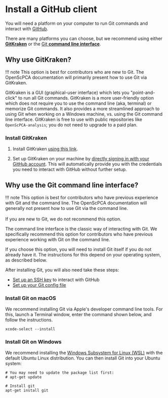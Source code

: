 # Install a GitHub client

You will need a platform on your computer to run Git commands and interact with [GitHub](https://github.com).

There are many platforms you can choose, but we recommend using either [**GitKraken**](https://www.gitkraken.com/) or the [Git **command line interface**](https://git-scm.com/book/en/v2/Getting-Started-The-Command-Line).

## Why use GitKraken?

!!! note
    This option is best for contributors who are new to Git.
    The OpenScPCA documentation will primarily present how to use Git via GitKraken.

GitKraken is a GUI (graphical-user interface) which lets you "point-and-click" to run all Git commands.
GitKraken is a more user-friendly option which does not require you to use the command line (aka, terminal) or memorize Git commands.
It also provides a more streamlined approach to using Git when working on a Windows machine, vs. using the Git command line interface.
GitKraken is free to use with public repositories like `OpenScPCA-analysis`; you do not need to upgrade to a paid plan.

### Install GitKraken

1. Install GitKraken [using this link](https://www.gitkraken.com/download).

2. Set up GitKraken on your machine by [directly signing in with your GitHub account](https://help.gitkraken.com/gitkraken-client/github-gitkraken-client/#sign-in-with-github).
This will automatically provide you with the credentials you need to interact with GitHub without further setup.


## Why use the Git command line interface?

!!! note
    This option is best for contributors who have previous experience with Git and the command line.
    The OpenScPCA documentation will generally not present how to use Git via the command line.<br><br>
    If you are new to Git, we do not recommend this option.

The command line interface is the classic way of interacting with Git.
We specifically recommend this option for contributors who have previous experience working with Git on the command line.

If you choose this option, you will need to install Git itself if you do not already have it.
The instructions for this depend on your operating system, as described below.

After installing Git, you will also need take these steps:

- [Set up an SSH key](https://docs.github.com/en/authentication/connecting-to-github-with-ssh) to interact with GitHub
- [Set up your Git config file](https://git-scm.com/book/en/v2/Getting-Started-First-Time-Git-Setup)

### Install Git on macOS

We recommend installing Git via Apple's developer command line tools.
For this, launch a Terminal window, enter the command shown below, and follow the instructions.

```
xcode-select --install
```


### Install Git on Windows

We recommend installing the [Windows Subsystem for Linux (WSL)](https://learn.microsoft.com/en-us/windows/wsl/install) with the default Ubuntu Linux distribution.
You can then install Git into your Ubuntu system:

```
# You may need to update the package list first:
# apt-get update

# Install git
apt-get install git
```
